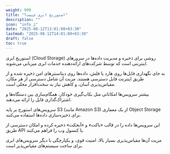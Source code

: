 ```yaml
---
weight: 999
title: "استوریج ابری چیست؟"
description: ""
icon: "info_i"
date: "2025-08-12T13:01:00+03:30"
lastmod: "2025-08-12T14:01:00+03:30"
draft: false
toc: true
---
```


استوریج ابری (Cloud Storage) روشی برای ذخیره و مدیریت داده‌ها در سرورهای اینترنتی است که توسط شرکت‌های ارائه‌دهنده خدمات ابری میزبانی می‌شوند.

به جای نگهداری فایل‌ها روی هارد یا فلش، داده‌ها روی دیتاسنترهای امن ذخیره شده و از طریق اینترنت قابل دسترسی هستند.
مزیت آن شامل دسترسی از هر مکان، مقیاس‌پذیری آسان، و کاهش نیاز به سخت‌افزار محلی است.

بیشتر سرویس‌ها امکاناتی مثل بکاپ‌گیری خودکار، همگام‌سازی بین دستگاه‌ها و اشتراک‌گذاری فایل را ارائه می‌دهند.

سرویس‌های استورج بر پایه S3 (مانند Amazon S3) از یک معماری Object Storage برای ذخیره‌سازی داده‌ها استفاده می‌کنند.

این سرویس‌ها داده را در قالب «باکت» و «آبجکت» ذخیره کرده و امکان دسترسی از طریق API یا کنسول وب را فراهم می‌کنند.

مزیت آن‌ها مقیاس‌پذیری بسیار بالا، امنیت قوی، و یکپارچگی با دیگر سرویس‌های ابری برای ساخت سیستم‌های مقیاس‌پذیر است.
